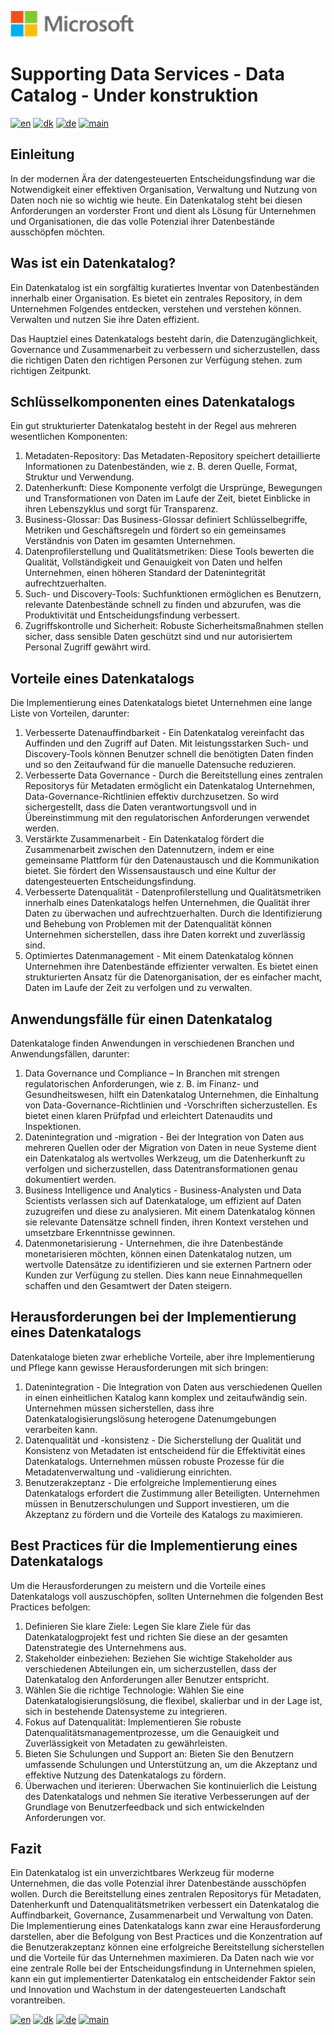 ![microsoft](../../images/microsoft.png)

# Supporting Data Services - Data Catalog - Under konstruktion

[![en](https://img.shields.io/badge/lang-en-red.svg)](DataCatalog.md)
[![dk](https://img.shields.io/badge/lang-dk-green.svg)](DataCatalog-da.md)
[![de](https://img.shields.io/badge/lang-de-yellow.svg)](DataCatalog-de.md)
[![main](https://img.shields.io/badge/main-document-blue.svg)](../../README.md)

## Einleitung

In der modernen Ära der datengesteuerten Entscheidungsfindung war die Notwendigkeit einer effektiven Organisation, Verwaltung und Nutzung von Daten noch nie so wichtig wie heute.
Ein Datenkatalog steht bei diesen Anforderungen an vorderster Front und dient als Lösung für Unternehmen und Organisationen, die das volle Potenzial ihrer Datenbestände ausschöpfen möchten.

## Was ist ein Datenkatalog?

Ein Datenkatalog ist ein sorgfältig kuratiertes Inventar von Datenbeständen innerhalb einer Organisation. Es bietet ein zentrales Repository, in dem Unternehmen Folgendes entdecken, verstehen und verstehen können.
Verwalten und nutzen Sie ihre Daten effizient.

Das Hauptziel eines Datenkatalogs besteht darin, die Datenzugänglichkeit, Governance und Zusammenarbeit zu verbessern und sicherzustellen, dass die richtigen Daten den richtigen Personen zur Verfügung stehen.
zum richtigen Zeitpunkt.

## Schlüsselkomponenten eines Datenkatalogs

Ein gut strukturierter Datenkatalog besteht in der Regel aus mehreren wesentlichen Komponenten:

1) Metadaten-Repository: Das Metadaten-Repository speichert detaillierte Informationen zu Datenbeständen, wie z. B. deren Quelle, Format, Struktur und Verwendung.
2) Datenherkunft: Diese Komponente verfolgt die Ursprünge, Bewegungen und Transformationen von Daten im Laufe der Zeit, bietet Einblicke in ihren Lebenszyklus und sorgt für Transparenz.
3) Business-Glossar: Das Business-Glossar definiert Schlüsselbegriffe, Metriken und Geschäftsregeln und fördert so ein gemeinsames Verständnis von Daten im gesamten Unternehmen.
4) Datenprofilerstellung und Qualitätsmetriken: Diese Tools bewerten die Qualität, Vollständigkeit und Genauigkeit von Daten und helfen Unternehmen, einen höheren Standard der Datenintegrität aufrechtzuerhalten.
5) Such- und Discovery-Tools: Suchfunktionen ermöglichen es Benutzern, relevante Datenbestände schnell zu finden und abzurufen, was die Produktivität und Entscheidungsfindung verbessert.
6) Zugriffskontrolle und Sicherheit: Robuste Sicherheitsmaßnahmen stellen sicher, dass sensible Daten geschützt sind und nur autorisiertem Personal Zugriff gewährt wird.

## Vorteile eines Datenkatalogs

Die Implementierung eines Datenkatalogs bietet Unternehmen eine lange Liste von Vorteilen, darunter:

1) Verbesserte Datenauffindbarkeit - Ein Datenkatalog vereinfacht das Auffinden und den Zugriff auf Daten. Mit leistungsstarken Such- und Discovery-Tools können Benutzer schnell die benötigten Daten finden und so den Zeitaufwand für die manuelle Datensuche reduzieren.
2) Verbesserte Data Governance - Durch die Bereitstellung eines zentralen Repositorys für Metadaten ermöglicht ein Datenkatalog Unternehmen, Data-Governance-Richtlinien effektiv durchzusetzen. So wird sichergestellt, dass die Daten verantwortungsvoll und in Übereinstimmung mit den regulatorischen Anforderungen verwendet werden.
3) Verstärkte Zusammenarbeit - Ein Datenkatalog fördert die Zusammenarbeit zwischen den Datennutzern, indem er eine gemeinsame Plattform für den Datenaustausch und die Kommunikation bietet. Sie fördert den Wissensaustausch und eine Kultur der datengesteuerten Entscheidungsfindung.
4) Verbesserte Datenqualität - Datenprofilerstellung und Qualitätsmetriken innerhalb eines Datenkatalogs helfen Unternehmen, die Qualität ihrer Daten zu überwachen und aufrechtzuerhalten. Durch die Identifizierung und Behebung von Problemen mit der Datenqualität können Unternehmen sicherstellen, dass ihre Daten korrekt und zuverlässig sind.
5) Optimiertes Datenmanagement - Mit einem Datenkatalog können Unternehmen ihre Datenbestände effizienter verwalten. Es bietet einen strukturierten Ansatz für die Datenorganisation, der es einfacher macht, Daten im Laufe der Zeit zu verfolgen und zu verwalten.

## Anwendungsfälle für einen Datenkatalog

Datenkataloge finden Anwendungen in verschiedenen Branchen und Anwendungsfällen, darunter:

1) Data Governance und Compliance – In Branchen mit strengen regulatorischen Anforderungen, wie z. B. im Finanz- und Gesundheitswesen, hilft ein Datenkatalog Unternehmen, die Einhaltung von Data-Governance-Richtlinien und -Vorschriften sicherzustellen. Es bietet einen klaren Prüfpfad und erleichtert Datenaudits und Inspektionen.
2) Datenintegration und -migration - Bei der Integration von Daten aus mehreren Quellen oder der Migration von Daten in neue Systeme dient ein Datenkatalog als wertvolles Werkzeug, um die Datenherkunft zu verfolgen und sicherzustellen, dass Datentransformationen genau dokumentiert werden.
3) Business Intelligence und Analytics - Business-Analysten und Data Scientists verlassen sich auf Datenkataloge, um effizient auf Daten zuzugreifen und diese zu analysieren. Mit einem Datenkatalog können sie relevante Datensätze schnell finden, ihren Kontext verstehen und umsetzbare Erkenntnisse gewinnen.
4) Datenmonetarisierung - Unternehmen, die ihre Datenbestände monetarisieren möchten, können einen Datenkatalog nutzen, um wertvolle Datensätze zu identifizieren und sie externen Partnern oder Kunden zur Verfügung zu stellen. Dies kann neue Einnahmequellen schaffen und den Gesamtwert der Daten steigern.

## Herausforderungen bei der Implementierung eines Datenkatalogs

Datenkataloge bieten zwar erhebliche Vorteile, aber ihre Implementierung und Pflege kann gewisse Herausforderungen mit sich bringen:

1) Datenintegration - Die Integration von Daten aus verschiedenen Quellen in einen einheitlichen Katalog kann komplex und zeitaufwändig sein. Unternehmen müssen sicherstellen, dass ihre Datenkatalogisierungslösung heterogene Datenumgebungen verarbeiten kann.
2) Datenqualität und -konsistenz - Die Sicherstellung der Qualität und Konsistenz von Metadaten ist entscheidend für die Effektivität eines Datenkatalogs. Unternehmen müssen robuste Prozesse für die Metadatenverwaltung und -validierung einrichten.
3) Benutzerakzeptanz - Die erfolgreiche Implementierung eines Datenkatalogs erfordert die Zustimmung aller Beteiligten. Unternehmen müssen in Benutzerschulungen und Support investieren, um die Akzeptanz zu fördern und die Vorteile des Katalogs zu maximieren.

## Best Practices für die Implementierung eines Datenkatalogs

Um die Herausforderungen zu meistern und die Vorteile eines Datenkatalogs voll auszuschöpfen, sollten Unternehmen die folgenden Best Practices befolgen:

1) Definieren Sie klare Ziele: Legen Sie klare Ziele für das Datenkatalogprojekt fest und richten Sie diese an der gesamten Datenstrategie des Unternehmens aus.
2) Stakeholder einbeziehen: Beziehen Sie wichtige Stakeholder aus verschiedenen Abteilungen ein, um sicherzustellen, dass der Datenkatalog den Anforderungen aller Benutzer entspricht.
3) Wählen Sie die richtige Technologie: Wählen Sie eine Datenkatalogisierungslösung, die flexibel, skalierbar und in der Lage ist, sich in bestehende Datensysteme zu integrieren.
4) Fokus auf Datenqualität: Implementieren Sie robuste Datenqualitätsmanagementprozesse, um die Genauigkeit und Zuverlässigkeit von Metadaten zu gewährleisten.
5) Bieten Sie Schulungen und Support an: Bieten Sie den Benutzern umfassende Schulungen und Unterstützung an, um die Akzeptanz und effektive Nutzung des Datenkatalogs zu fördern.
6) Überwachen und iterieren: Überwachen Sie kontinuierlich die Leistung des Datenkatalogs und nehmen Sie iterative Verbesserungen auf der Grundlage von Benutzerfeedback und sich entwickelnden Anforderungen vor.

## Fazit

Ein Datenkatalog ist ein unverzichtbares Werkzeug für moderne Unternehmen, die das volle Potenzial ihrer Datenbestände ausschöpfen wollen. Durch die Bereitstellung eines zentralen Repositorys für Metadaten, Datenherkunft und Datenqualitätsmetriken verbessert ein Datenkatalog die Auffindbarkeit, Governance, Zusammenarbeit und Verwaltung von Daten. Die Implementierung eines Datenkatalogs kann zwar eine Herausforderung darstellen, aber die Befolgung von Best Practices und die Konzentration auf die Benutzerakzeptanz können eine erfolgreiche Bereitstellung sicherstellen und die Vorteile für das Unternehmen maximieren. Da Daten nach wie vor eine zentrale Rolle bei der Entscheidungsfindung in Unternehmen spielen, kann ein gut implementierter Datenkatalog ein entscheidender Faktor sein und Innovation und Wachstum in der datengesteuerten Landschaft vorantreiben.



[![en](https://img.shields.io/badge/lang-en-red.svg)](DataCatalog.md)
[![dk](https://img.shields.io/badge/lang-dk-green.svg)](DataCatalog-da.md)
[![de](https://img.shields.io/badge/lang-de-yellow.svg)](DataCatalog-de.md)
[![main](https://img.shields.io/badge/main-document-blue.svg)](../../README.md)